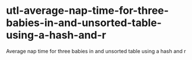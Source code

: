 # utl-average-nap-time-for-three-babies-in-and-unsorted-table-using-a-hash-and-r
Average nap time for three babies in and unsorted table using a hash and r
